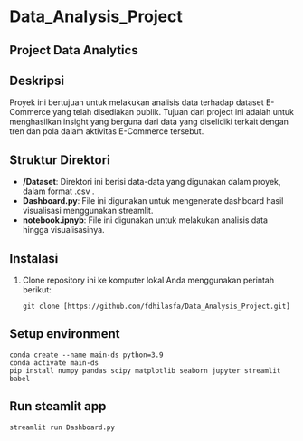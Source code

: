 # Data_Analysis_Project

## Project Data Analytics


## Deskripsi

Proyek ini bertujuan untuk melakukan analisis data terhadap dataset E-Commerce yang telah disediakan publik. Tujuan dari project ini adalah untuk menghasilkan insight yang berguna dari data yang diselidiki terkait dengan tren dan pola dalam aktivitas E-Commerce tersebut.

## Struktur Direktori

- **/Dataset**: Direktori ini berisi data-data yang digunakan dalam proyek, dalam format .csv .
- **Dashboard.py**: File ini digunakan untuk mengenerate dashboard hasil visualisasi menggunakan streamlit.
- **notebook.ipnyb**: File ini digunakan untuk melakukan analisis data hingga visualisasinya.

## Instalasi

1. Clone repository ini ke komputer lokal Anda menggunakan perintah berikut:

   ```shell
   git clone [https://github.com/fdhilasfa/Data_Analysis_Project.git]
   ```

## Setup environment
```
conda create --name main-ds python=3.9
conda activate main-ds
pip install numpy pandas scipy matplotlib seaborn jupyter streamlit babel
```

## Run steamlit app
```
streamlit run Dashboard.py
```

